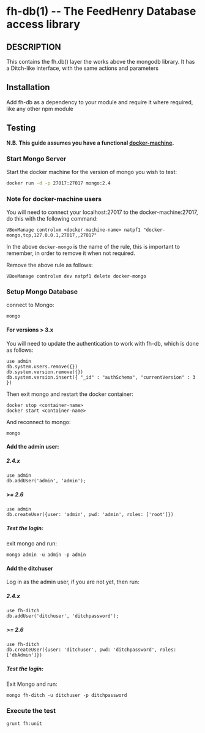 fh-db(1) -- The FeedHenry Database access library
===============================================

## DESCRIPTION

This contains the fh.db() layer the works above the mongodb library. It has a Ditch-like interface, with the same actions and parameters

## Installation

Add fh-db as a dependency to your module and require it where required, like any other npm module

## Testing

**N.B. This guide assumes you have a functional [docker-machine](https://docs.docker.com/machine/install-machine/).**

### Start Mongo Server
Start the docker machine for the version of mongo you wish to test:
```bash
docker run -d -p 27017:27017 mongo:2.4
```

### Note for docker-machine users
You will need to connect your localhost:27017 to the docker-machine:27017, do this with the following command:
```
VBoxManage controlvm <docker-machine-name> natpf1 "docker-mongo,tcp,127.0.0.1,27017,,27017"
```
In the above `docker-mongo` is the name of the rule, this is important to remember, in order to remove it when not required.

Remove the above rule as follows:
```
VBoxManage controlvm dev natpf1 delete docker-mongo
```


### Setup Mongo Database
connect to Mongo:
```
mongo
```

#### For versions > 3.x
You will need to update the authentication to work with fh-db, which is done as follows:
```
use admin
db.system.users.remove({})
db.system.version.remove({}) 
db.system.version.insert({ "_id" : "authSchema", "currentVersion" : 3 })
```

Then exit mongo and restart the docker container:
```
docker stop <container-name>
docker start <container-name>
```

And reconnect to mongo:
```
mongo
```

#### Add the admin user:
##### 2.4.x
```
use admin
db.addUser('admin', 'admin');
```
##### >= 2.6
```
use admin
db.createUser({user: 'admin', pwd: 'admin', roles: ['root']})
```

##### Test the login:
exit mongo and run:
```
mongo admin -u admin -p admin
```

#### Add the ditchuser

Log in as the admin user, if you are not yet, then run:
##### 2.4.x
```
use fh-ditch
db.addUser('ditchuser', 'ditchpassword');
```

##### >= 2.6
```
use fh-ditch
db.createUser({user: 'ditchuser', pwd: 'ditchpassword', roles: ['dbAdmin']})
```

##### Test the login:
Exit Mongo and run:
```
mongo fh-ditch -u ditchuser -p ditchpassword
```

### Execute the test
```
grunt fh:unit
```
